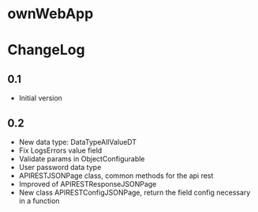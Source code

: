# ownWebApp

# ChangeLog

## 0.1

* Initial version

## 0.2

* New data type: DataTypeAllValueDT
* Fix LogsErrors value field
* Validate params in ObjectConfigurable
* User password data type
* APIRESTJSONPage class, common methods for the api rest
* Improved of APIRESTResponseJSONPage
* New class APIRESTConfigJSONPage, return the field config necessary in a function
